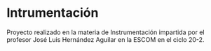 # Intrumentación
Proyecto realizado en la materia de Instrumentación impartida por el profesor José Luis Hernández Aguilar en la ESCOM en el ciclo 20-2. 
